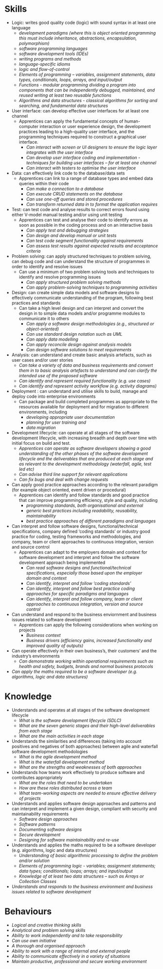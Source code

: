 # Skills
- Logic: writes good quality code (logic) with sound syntax in at least one language
	- *development paradigms (where this is object oriented programming this must include inheritance, abstractions, encapsulation, polymorphism)*
	- *software programming languages*
	- *software development tools (IDEs)*
	- *writing programs and methods*
	- *language-specific idioms*
	- *logic and flow-of-control*
	- *Elements of programming – variables, assignment statements, data types, conditionals, loops, arrays, and input/output*
	- *Functions - modular programming dividing a program into components that can be independently debugged, maintained, and reused writing at least two reusable functions*
	- *Algorithms and data structures - classical algorithms for sorting and searching, and fundamental data structures*
- User interface: can develop effective user interfaces for at least one channel
	- Apprentices can apply the fundamental concepts of human-computer interaction or user experience design, the development practices leading to a high-quality user interface, and the programming techniques required to construct a graphical user interface.
		- *Can interact with screen or UI designers to ensure the logic layer integrates with the user interface*
		- *Can develop user interface coding and implementation - techniques for building user interfaces – for at least one channel*
		- *Can interact with testers to optimise the user interface*
- Data: can effectively link code to the database/data sets
	- Apprentices can link to a range of database types and embed data queries within their code
		- *Can make a connection to a database*
		- *Can execute CRUD statements on the database*
		- *Can use one-off queries and stored procedures*
		- *Can transform returned data in to format the application requires*
- Test: can test code and analyse results to correct errors found using either V-model manual testing and/or using unit testing
	- Apprentices can test and analyse their code to identify errors as soon as possible in the coding process and on an interactive basis
		- *Can apply test and debugging strategies*
		- *Can design and develop manual or unit tests*
		- *Can test code segment functionality against requirements*
		- *Can assess test results against expected results and acceptance criteria*
- Problem solving: can apply structured techniques to problem solving, can debug code and can understand the structure of programmes in order to identify and resolve issues
	- Can use a minimum of two problem solving tools and techniques to identify and resolve programming issues
		- *Can apply structured problem solving methods*
		- *Can apply problem-solving techniques to programming activities*
- Design: can create simple data models and software designs to effectively communicate understanding of the program, following best practices and standards
	- Can take a high level design and can interpret and convert the design in to simple data models and/or programme modules to communicate it to others
		- *Can apply a software design methodologies (e.g., structured or object-oriented)*
		- *Can use standard design notation such as UML*
		- *Can apply data modelling*
		- *Can apply reconcile design against analysis models*
		- *Can design software solutions to meet requirements*
- Analysis: can understand and create basic analysis artefacts, such as user cases and/or user stories
	- *Can take a variety of data and business requirements and convert them in to basic analysis artefacts to understand and can clarify the intended use of the proposed software*
	- *Can identify and represent required functionality (e.g. use cases)*
	- *Can identify and represent activity workflow (e.g. activity diagrams)*
- Deployment : can understand and utilise skills to build, manage and deploy code into enterprise environments
	- Can package and build completed programmes as appropriate to the resources available for deployment and for migration to different environments, including
		- *developing appropriate user documentation*
		- *planning for user training and*
		- *data migration*
- Development lifecycle: can operate at all stages of the software development lifecycle, with increasing breadth and depth over time with initial focus on build and test.
	- *Apprentices can operate as software developers showing a good understanding of the other phases of the software development lifecycle and the deliverables that are produced at each stage and as relevant to the development methodology (waterfall, agile, test led etc)*
	- *Can advise third line support for relevant applications*
	- *Can fix bugs and deal with change requests*
- Can apply good practice approaches according to the relevant paradigm (for example object oriented, event driven or procedural)
	- Apprentices can identify and follow standards and good practice that can improve programming efficiency, style and quality, including
		- *programming standards, both organisational and external*
		- *generic best practices including readability, reusability, maintainability*
		- *best practice approaches of different paradigms and languages*
- Can interpret and follow software designs, functional/technical specifications, company defined ‘coding standards’ or industry good practice for coding, testing frameworks and methodologies, and company, team or client approaches to continuous integration, version and source control
	- Apprentices can adapt to the employers domain and context for software development and interpret and follow the software development approach being implemented
		- *Can read software designs and functional/technical specifications, especially those based upon the employer domain and context*
		- *Can identify, interpret and follow ‘coding standards’*
		- *Can identify, interpret and follow best practice coding approaches for specific paradigms and languages*
		- *Can identify, interpret and follow company, team or client approaches to continuous integration, version and source control*
- Can understand and respond to the business enviornment and business issues related to software development
	- Apprentices can apply the following considerations when working on projects
		- *Business context*
		- *Business drivers (efficiency gains, increased functionality and improved quality of outputs)*
- Can operate effectively in their own business’s, their customers’ and the industry’s environments
	- *Can demonstrate working within operational requirements such as health and safety, budgets, brands and normal business protocols*
- *Can apply the maths required to be a software developer (e.g. algorithms, logic and data structures)*
# Knowledge
- Understands and operates at all stages of the software development lifecycle
	- *What is the software development lifecycle (SDLC)*
	- *What are the seven generic stages and their high-level deliverables from each stage*
	- *What are the main activities in each stage*
- Understands the similarities and differences (taking into account positives and negatives of both approaches) between agile and waterfall software development methodologies
	- *What is the agile development method*
	- *What is the waterfall development method*
	- *What are the strengths and weaknesses of both approaches*
- Understands how teams work effectively to produce software and contributes appropriately
	- *What are the roles that need to be undertaken*
	- *How are these roles distributed across a team*
	- *What team-working aspects are needed to ensure effective delivery of projects*
- Understands and applies software design approaches and patterns and can interpret and implement a given design, compliant with security and maintainability requirements
	- *Software design approaches*
	- *Software patterns*
	- *Documenting software designs*
	- *Secure development*
	- *Designing for software maintainability and re-use*
- Understands and applies the maths required to be a software developer (e.g. algorithms, logic and data structures)
	- *Understanding of basic algorithmic processing to define the problem and/or solution*
	- *Elements of programming logic - variables; assignment statements; data types; conditionals; loops; arrays; and input/output*
	- *Knowledge of at least two data structures – such as Arrays or Collection Classes*
- *Understands and responds to the business environment and business issues related to software development*
# Behaviours
- *Logical and creative thinking skills*
- *Analytical and problem solving skills*
- *Ability to work independently and to take responsibility*
- *Can use own initiative*
- *A thorough and organised approach*
- *Ability to work with a range of internal and external people*
- *Ability to communicate effectively in a variety of situations*
- *Maintain productive, professional and secure working environment*